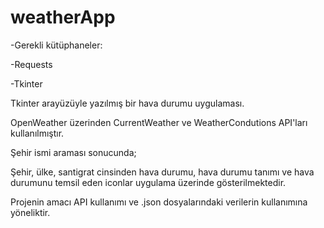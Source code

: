 # weatherApp
 
-Gerekli kütüphaneler:

-Requests

-Tkinter

Tkinter arayüzüyle yazılmış bir hava durumu uygulaması.

OpenWeather üzerinden CurrentWeather ve WeatherCondutions API'ları kullanılmıştır.

Şehir ismi araması sonucunda;

Şehir, ülke, santigrat cinsinden hava durumu, hava durumu tanımı ve hava durumunu temsil eden iconlar uygulama üzerinde gösterilmektedir.

Projenin amacı API kullanımı ve .json dosyalarındaki verilerin kullanımına yöneliktir.
